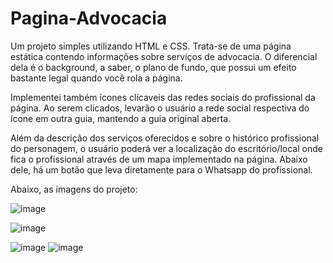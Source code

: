 # Pagina-Advocacia
Um projeto simples utilizando HTML e CSS. Trata-se de uma página estática contendo informações sobre serviços de advocacia. O diferencial dela é o background, a saber, o plano de fundo, que possui um efeito bastante legal quando você rola a página.

Implementei também ícones clícaveis das redes sociais do profissional da página. Ao serem clicados, levarão o usuário a rede social respectiva do ícone em outra guia, mantendo a guia original aberta. 

Além da descrição dos serviços oferecidos e sobre o histórico profissional do personagem, o usuário poderá ver a localização do escritório/local onde fica o profissional através de um mapa implementado na página. Abaixo dele, há um botão que leva diretamente para o Whatsapp do profissional.

Abaixo, as imagens do projeto:

![image](https://github.com/phsoaresb/Pagina-Advocacia/assets/134897384/29c25e10-2abb-48c9-b087-1f7e161d2f78)

![image](https://github.com/phsoaresb/Pagina-Advocacia/assets/134897384/843d15b0-6c7a-4eaf-b524-bf6d80c64743)

![image](https://github.com/phsoaresb/Pagina-Advocacia/assets/134897384/b1c3c4cf-290f-4b7a-9716-45dcba2c21fb)
![image](https://github.com/phsoaresb/Pagina-Advocacia/assets/134897384/5b3bd689-347e-4ac3-99d2-d20b43d351a9)
